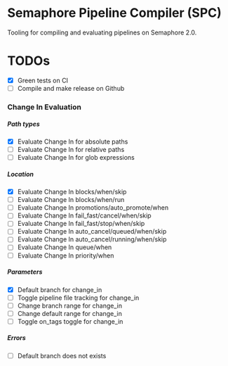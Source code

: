 # Semaphore Pipeline Compiler (SPC)

Tooling for compiling and evaluating pipelines on Semaphore 2.0.

# TODOs

- [x] Green tests on CI
- [ ] Compile and make release on Github

### Change In Evaluation

##### Path types

- [x] Evaluate Change In for absolute paths
- [ ] Evaluate Change In for relative paths
- [ ] Evaluate Change In for glob expressions

##### Location

- [x] Evaluate Change In blocks/when/skip
- [ ] Evaluate Change In blocks/when/run
- [ ] Evaluate Change In promotions/auto_promote/when
- [ ] Evaluate Change In fail_fast/cancel/when/skip
- [ ] Evaluate Change In fail_fast/stop/when/skip
- [ ] Evaluate Change In auto_cancel/queued/when/skip
- [ ] Evaluate Change In auto_cancel/running/when/skip
- [ ] Evaluate Change In queue/when
- [ ] Evaluate Change In priority/when

##### Parameters

- [x] Default branch for change_in
- [ ] Toggle pipeline file tracking for change_in
- [ ] Change branch range for change_in
- [ ] Change default range for change_in
- [ ] Toggle on_tags toggle for change_in

##### Errors

- [ ] Default branch does not exists
